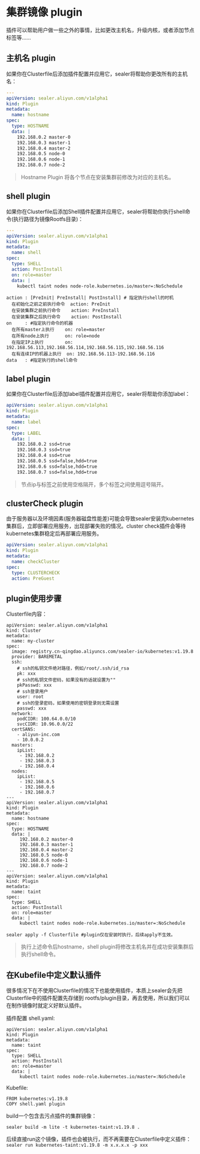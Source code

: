 # 集群镜像 plugin

插件可以帮助用户做一些之外的事情，比如更改主机名，升级内核，或者添加节点标签等……

## 主机名 plugin

如果你在Clusterfile后添加插件配置并应用它，sealer将帮助你更改所有的主机名：

```yaml
---
apiVersion: sealer.aliyun.com/v1alpha1
kind: Plugin
metadata:
  name: hostname
spec:
  type: HOSTNAME
  data: |
    192.168.0.2 master-0
    192.168.0.3 master-1
    192.168.0.4 master-2
    192.168.0.5 node-0
    192.168.0.6 node-1
    192.168.0.7 node-2
```

> Hostname Plugin 将各个节点在安装集群前修改为对应的主机名。

## shell plugin

如果你在Clusterfile后添加Shell插件配置并应用它，sealer将帮助你执行shell命令(执行路径为镜像Rootfs目录)：

```yaml
---
apiVersion: sealer.aliyun.com/v1alpha1
kind: Plugin
metadata:
  name: shell
spec:
  type: SHELL
  action: PostInstall
  on: role=master
  data: |
    kubectl taint nodes node-role.kubernetes.io/master=:NoSchedule
```

```shell
action : [PreInit| PreInstall| PostInstall] # 指定执行shell的时机
  在初始化之前之前执行命令  action: PreInit
  在安装集群之前执行命令    action: PreInstall
  在安装集群之后执行命令    action: PostInstall
on     : #指定执行命令的机器
  在所有master上执行    on: role=master
  在所有node上执行      on: role=node
  在指定IP上执行        on: 192.168.56.113,192.168.56.114,192.168.56.115,192.168.56.116
  在有连续IP的机器上执行  on: 192.168.56.113-192.168.56.116
data   : #指定执行的shell命令
```

## label plugin

如果你在Clusterfile后添加label插件配置并应用它，sealer将帮助你添加label：

```yaml
apiVersion: sealer.aliyun.com/v1alpha1
kind: Plugin
metadata:
  name: label
spec:
  type: LABEL
  data: |
    192.168.0.2 ssd=true
    192.168.0.3 ssd=true
    192.168.0.4 ssd=true
    192.168.0.5 ssd=false,hdd=true
    192.168.0.6 ssd=false,hdd=true
    192.168.0.7 ssd=false,hdd=true
```

> 节点ip与标签之前使用空格隔开，多个标签之间使用逗号隔开。

## clusterCheck plugin

由于服务器以及环境因素(服务器磁盘性能差)可能会导致sealer安装完kubernetes集群后，立即部署应用服务，出现部署失败的情况。cluster check插件会等待kubernetes集群稳定后再部署应用服务。

```yaml
apiVersion: sealer.aliyun.com/v1alpha1
kind: Plugin
metadata:
  name: checkCluster
spec:
  type: CLUSTERCHECK
  action: PreGuest
```

## plugin使用步骤

Clusterfile内容：

```
apiVersion: sealer.aliyun.com/v1alpha1
kind: Cluster
metadata:
  name: my-cluster
spec:
  image: registry.cn-qingdao.aliyuncs.com/sealer-io/kubernetes:v1.19.8
  provider: BAREMETAL
  ssh:
    # ssh的私钥文件绝对路径，例如/root/.ssh/id_rsa
    pk: xxx
    # ssh的私钥文件密码，如果没有的话就设置为""
    pkPasswd: xxx
    # ssh登录用户
    user: root
    # ssh的登录密码，如果使用的密钥登录则无需设置
    passwd: xxx
  network:
    podCIDR: 100.64.0.0/10
    svcCIDR: 10.96.0.0/22
  certSANS:
    - aliyun-inc.com
    - 10.0.0.2
  masters:
    ipList:
     - 192.168.0.2
     - 192.168.0.3
     - 192.168.0.4
  nodes:
    ipList:
     - 192.168.0.5
     - 192.168.0.6
     - 192.168.0.7
---
apiVersion: sealer.aliyun.com/v1alpha1
kind: Plugin
metadata:
  name: hostname
spec:
  type: HOSTNAME
  data: |
     192.168.0.2 master-0
     192.168.0.3 master-1
     192.168.0.4 master-2
     192.168.0.5 node-0
     192.168.0.6 node-1
     192.168.0.7 node-2
---
apiVersion: sealer.aliyun.com/v1alpha1
kind: Plugin
metadata:
  name: taint
spec:
  type: SHELL
  action: PostInstall
  on: role=master
  data: |
     kubectl taint nodes node-role.kubernetes.io/master=:NoSchedule
```

```
sealer apply -f Clusterfile #plugin仅在安装时执行，后续apply不生效。
```

> 执行上述命令后hostname，shell plugin将修改主机名并在成功安装集群后执行shell命令。

## 在Kubefile中定义默认插件

很多情况下在不使用Clusterfile的情况下也能使用插件，本质上sealer会先把Clusterfile中的插件配置先存储到 rootfs/plugin目录，再去使用，所以我们可以在制作镜像时就定义好默认插件。

插件配置 shell.yaml:

```
apiVersion: sealer.aliyun.com/v1alpha1
kind: Plugin
metadata:
  name: taint
spec:
  type: SHELL
  action: PostInstall
  on: role=master
  data: |
     kubectl taint nodes node-role.kubernetes.io/master=:NoSchedule
```

Kubefile:

```shell script
FROM kubernetes:v1.19.8
COPY shell.yaml plugin
```

build一个包含去污点插件的集群镜像：

```shell script
sealer build -m lite -t kubernetes-taint:v1.19.8 .
```

后续直接run这个镜像，插件也会被执行，而不再需要在Clusterfile中定义插件：`sealer run kubernetes-taint:v1.19.8 -m x.x.x.x -p xxx`
